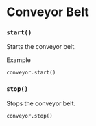 # Conveyor Belt

### `start()`

Starts the conveyor belt.

Example

```
conveyor.start()
```

### `stop()`

Stops the conveyor belt.

```
conveyor.stop()
```
